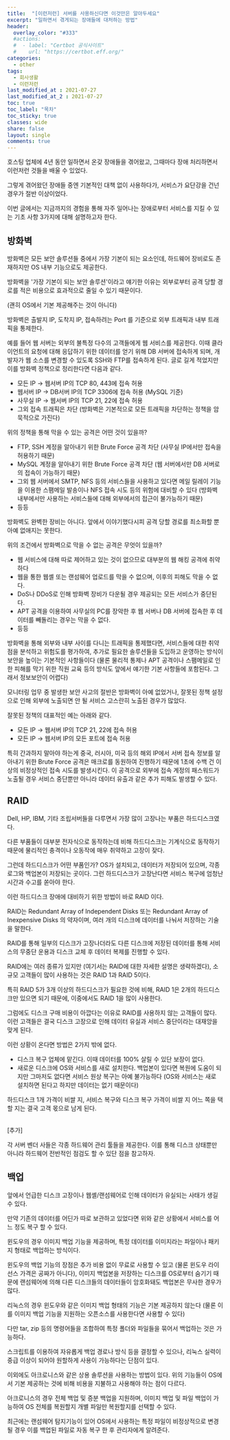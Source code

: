 ```yaml
---
title:  "[이런저런] 서버를 사용하신다면 이것만은 알아두세요"
excerpt: "일하면서 겪게되는 장애들에 대처하는 방법"
header:
  overlay_color: "#333"
  #actions:
  #  - label: "Certbot 공식사이트"
  #    url: "https://certbot.eff.org/"
categories:
  - other
tags:
  - 회사생활
  - 이런저런
last_modified_at : 2021-07-27
last_modified_at_2 : 2021-07-27
toc: true
toc_label: "목차"
toc_sticky: true
classes: wide
share: false
layout: single
comments: true
---
```


호스팅 업체에 4년 동안 일하면서 온갖 장애들을 겪어왔고, 그때마다 장애 처리하면서 이런저런 것들을 배울 수 있었다.

그렇게 겪어왔던 장애들 중엔 기본적인 대책 없이 사용하다가, 서비스가 요단강을 건넌 경우가 절반 이상이었다.

이번 글에서는 지금까지의 경험을 통해 자주 일어나는 장애로부터 서비스를 지킬 수 있는 기초 사항 3가지에 대해 설명하고자 한다.

## 방화벽

방화벽은 모든 보안 솔루션들 중에서 가장 기본이 되는 요소인데, 하드웨어 장비로도 존재하지만 OS 내부 기능으로도 제공한다.

방화벽을 '가장 기본이 되는 보안 솔루션'이라고 얘기한 이유는 외부로부터 공격 당할 경로를 적은 비용으로 효과적으로 줄일 수 있기 때문이다.

(괜히 OS에서 기본 제공해주는 것이 아니다)

방화벽은 출발지 IP, 도착지 IP, 접속하려는 Port 를 기준으로 외부 트래픽과 내부 트래픽을 통제한다.

예를 들어 웹 서버는 외부의 불특정 다수의 고객들에게 웹 서비스를 제공한다. 이때 클라이언트의 요청에 대해 응답하기 위한 데이터를 얻기 위해 DB 서버에 접속하게 되며, 개발자가 웹 소스를 변경할 수 있도록 SSH와 FTP를 접속하게 된다. 글로 길게 적었지만 이를 방화벽 정책으로 정리한다면 다음과 같다.

- 모든 IP -> 웹서버 IP의 TCP 80, 443에 접속 허용
- 웹서버 IP -> DB서버 IP의 TCP 3306에 접속 허용 (MySQL 기준)
- 사무실 IP -> 웹서버 IP의 TCP 21, 22에 접속 허용
- 그외 접속 트래픽은 차단 (방화벽은 기본적으로 모든 트래픽을 차단하는 정책을 암묵적으로 가진다)

위의 정책을 통해 막을 수 있는 공격은 어떤 것이 있을까?

- FTP, SSH 계정을 알아내기 위한 Brute Force 공격 차단 (사무실 IP에서만 접속을 허용하기 때문)
- MySQL 계정을 알아내기 위한 Brute Force 공격 차단 (웹 서버에서만 DB 서버로의 접속이 가능하기 때문)
- 그외 웹 서버에서 SMTP, NFS 등의 서비스들을 사용하고 있다면 메일 릴레이 기능을 이용한 스팸메일 발송이나 NFS 접속 시도 등의 위험에 대비할 수 있다 (방화벽 내부에서만 사용하는 서비스들에 대해 외부에서의 접근이 불가능하기 때문)
- 등등

방화벽도 완벽한 장비는 아니다. 앞에서 이야기했다시피 공격 당할 경로를 최소화할 뿐 아예 없애지는 못한다.

위의 조건에서 방화벽으로 막을 수 없는 공격은 무엇이 있을까?

- 웹 서비스에 대해 따로 제어하고 있는 것이 없으므로 대부분의 웹 해킹 공격에 취약하다
- 웹을 통한 웹셸 또는 랜섬웨어 업로드를 막을 수 없으며, 이후의 피해도 막을 수 없다.
- DoS나 DDoS로 인해 방화벽 장비가 다운될 경우 제공되는 모든 서비스가 중단된다.
- APT 공격을 이용하여 사무실의 PC를 장악한 후 웹 서버나 DB 서버에 접속한 후 데이터를 빼돌리는 경우는 막을 수 없다.
- 등등

방화벽을 통해 외부와 내부 사이를 다니는 트래픽을 통제했다면, 서비스들에 대한 취약점을 분석하고 위험도를 평가하여, 추가로 필요한 솔루션들을 도입하고 운영하는 방식이 보안을 높이는 기본적인 사항들이다 (물론 물리적 통제나 APT 공격이나 스팸메일로 인한 피해를 막기 위한 직원 교육 등의 방식도 앞에서 얘기한 기본 사항들에 포함된다. 그래서 정보보안이 어렵다)

모니터링 업무 중 발생한 보안 사고의 절반은 방화벽이 아예 없었거나, 잘못된 정책 설정으로 인해 외부에 노출되면 안 될 서비스 고스란히 노출된 경우가 많았다.

잘못된 정책의 대표적인 예는 아래와 같다.

- 모든 IP -> 웹서버 IP의 TCP 21, 22에 접속 허용
- 모든 IP -> 웹서버 IP의 모든 포트에 접속 허용

특히 간과하지 말아야 하는게 중국, 러시아, 미국 등의 해외 IP에서 서버 접속 정보를 알아내기 위한 Brute Force 공격은 매크로를 동원하여 진행하기 때문에 1초에 수백 건 이상의 비정상적인 접속 시도를 발생시킨다. 이 공격으로 외부에 접속 계정의 패스워드가 노출될 경우 서비스 중단뿐만 아니라 데이터 유출과 같은 추가 피해도 발생할 수 있다. 


## RAID

Dell, HP, IBM, 기타 조립서버들을 다루면서 가장 많이 고장나는 부품은 하드디스크였다.

다른 부품들이 대부분 전자식으로 동작하는데 비해 하드디스크는 기계식으로 동작하기 때문에 물리적인 충격이나 오동작에 매우 취약하고 고장이 잦다.

그런데 하드디스크가 어떤 부품인가? OS가 설치되고, 데이터가 저장되어 있으며, 각종 로그와 백업본이 저장되는 곳이다. 그런 하드디스크가 고장난다면 서비스 복구에 엄청난 시간과 수고를 쏟아야 한다.

이런 하드디스크 장애에 대비하기 위한 방법이 바로 RAID 이다.

RAID는 Redundant Array of Independent Disks 또는 Redundant Array of Inexpensive Disks 의 약자이며, 여러 개의 디스크에 데이터를 나눠서 저장하는 기술을 말한다.

RAID를 통해 일부의 디스크가 고장나더라도 다른 디스크에 저장된 데이터를 통해 서비스의 무중단 운용과 디스크 교체 후 데이터 복제를 진행할 수 있다. 

RAID에는 여러 종류가 있지만 (여기서는 RAID에 대한 자세한 설명은 생략하겠다), 소규모 고객들이 많이 사용하는 것은 RAID 1과 RAID 5이다.

특히 RAID 5가 3개 이상의 하드디스크가 필요한 것에 비해, RAID 1은 2개의 하드디스크만 있으면 되기 때문에, 이중에서도 RAID 1을 많이 사용한다.

그럼에도 디스크 구매 비용이 아깝다는 이유로 RAID를 사용하지 않는 고객들이 많다. 이런 고객들은 결국 디스크 고장으로 인해 데이터 유실과 서비스 중단이라는 대재앙을 맞게 된다.

이런 상황이 온다면 방법은 2가지 밖에 없다.

- 디스크 복구 업체에 맡긴다. 이때 데이터를 100% 살릴 수 있단 보장이 없다.
- 새로운 디스크에 OS와 서비스를 새로 설치한다. 백업본이 있다면 복원에 도움이 되지만 그마저도 없다면 서비스 원상 복구는 아예 불가능하다 (OS와 서비스는 새로 설치하면 된다고 하지만 데이터는 없기 때문이다)

하드디스크 1개 가격이 비쌀 지, 서비스 복구와 디스크 복구 가격이 비쌀 지 어느 쪽을 택할 지는 결국 고객 몫으로 남게 된다.


<br>
[추가]

각 서버 벤더 사들은 각종 하드웨어 관리 툴들을 제공한다. 이를 통해 디스크 상태뿐만 아니라 하드웨어 전반적인 점검도 할 수 있단 점을 참고하자.


## 백업

앞에서 언급한 디스크 고장이나 웹셸/랜섬웨어로 인해 데이터가 유실되는 사태가 생길 수 있다.

만약 기존의 데이터를 어딘가 따로 보관하고 있었다면 위와 같은 상황에서 서비스를 어느 정도 복구 할 수 있다.

윈도우의 경우 이미지 백업 기능을 제공하며, 특정 데이터를 이미지라는 파일이나 패키지 형태로 백업하는 방식이다.

윈도우의 백업 기능의 장점은 추가 비용 없이 무료로 사용할 수 있고 (물론 윈도우 라이선스 가격은 공짜가 아니다), 이미지 백업본을 저장하는 디스크를 OS로부터 숨기기 때문에 랜섬웨어에 의해 다른 디스크들의 데이터들이 암호화돼도 백업본은 무사한 경우가 많다.

리눅스의 경우 윈도우와 같은 이미지 백업 형태의 기능은 기본 제공하지 않는다 (물론 이를 이미지 백업 기능을 지원하는 오픈소스를 사용한다면 사용할 수 있다)

다만 tar, zip 등의 명령어들을 조합하여 특정 폴더와 파일들을 묶어서 백업하는 것은 가능하다. 

스크립트를 이용하여 자유롭게 백업 경로나 방식 등을 결정할 수 있으나, 리눅스 실력이 중급 이상이 되어야 원할하게 사용이 가능하다는 단점이 있다.

이외에도 아크로니스와 같은 상용 솔루션을 사용하는 방법이 있다. 위의 기능들이 OS에서 기본 제공하는 것에 비해 비용을 지불하고 사용해야 하는 점이 다르다.

아크로니스의 경우 전체 백업 및 증분 백업을 지원하며, 이미지 백업 및 파일 백업이 가능하여 OS 전체를 복원할지 개별 파일만 복원할지를 선택할 수 있다.

최근에는 랜섬웨어 탐지기능이 있어 OS에서 사용하는 특정 파일이 비정상적으로 변경될 경우 이를 백업된 파일로 자동 복구 한 후 관리자에게 알려준다.